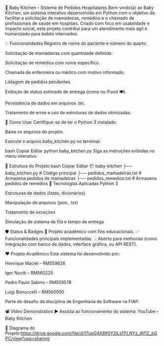 👶 Baby Kitchen – Sistema de Pedidos Hospitalares
Bem-vindo(a) ao Baby Kitchen, um sistema interativo desenvolvido em Python com o objetivo de facilitar a solicitação de mamadeiras, remédios e o chamado de profissionais de saúde em hospitais. Criado com foco em usabilidade e impacto social, este projeto contribui para um atendimento mais ágil e humanizado para bebês internados.

✨ Funcionalidades
Registro de nome do paciente e número do quarto.

Solicitação de mamadeiras com quantidade definida.

Solicitação de remédios com nome específico.

Chamada de enfermeira ou médico com motivo informado.

Listagem de pedidos pendentes.

Exibição de status estimado de entrega (como no iFood 🍽️).

Persistência de dados em arquivos .txt.

Tratamento de erros e uso de estruturas de dados otimizadas.

🚀 Como Usar
Certifique-se de ter o Python 3 instalado.

Baixe os arquivos do projeto.

Execute o arquivo baby_kitchen.py no terminal:

bash
Copiar
Editar
python baby_kitchen.py
Siga as instruções exibidas no menu interativo.

📁 Estrutura do Projeto
bash
Copiar
Editar
📦 baby-kitchen
├── baby_kitchen.py               # Código principal
├── pedidos_mamadeiras.txt        # Armazena pedidos de mamadeiras
├── pedidos_remedios.txt          # Armazena pedidos de remédios
🧠 Tecnologias Aplicadas
Python 3

Estruturas de dados (listas, dicionários)

Manipulação de arquivos (json, .txt)

Tratamento de exceções

Simulação de sistema de fila e tempo de entrega

🛡️ Status & Badges
🚧 Projeto acadêmico com fins educacionais.
✅ Funcionalidades principais implementadas.
💡 Aberto para melhorias (como integração com banco de dados, interface gráfica, ou API REST).


❤️ Projeto Acadêmico
Este sistema foi desenvolvido por:

Henrique Maciel – RM559628

Igor Nociti – RM560225

Pedro Paulo Sabino – RM559578

Luigi Bonuccelli – RM560950

Parte do desafio da disciplina de Engenharia de Software na FIAP.

📽️ Vídeo Demonstrativo
▶️ Assista ao funcionamento do sistema: YouTube – Baby Kitchen

🧭 Diagrama do Projeto:https://drive.google.com/file/d/17upG4X8If0Y2ILsTFLNYz_4If1Z_bGPC/view?usp=sharing

